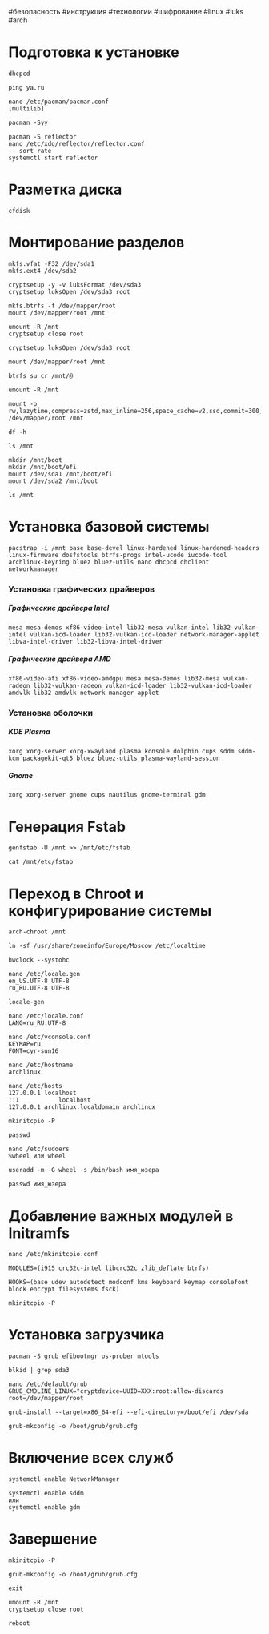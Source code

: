 #безопасность #инструкция #технологии #шифрование #linux #luks #arch 
# Подготовка к установке 
```
dhcpcd

ping ya.ru

nano /etc/pacman/pacman.conf
[multilib]

pacman -Syy

pacman -S reflector 
nano /etc/xdg/reflector/reflector.conf
-- sort rate
systemctl start reflector
```
# Разметка диска
```
cfdisk
```
# Монтирование разделов
```
mkfs.vfat -F32 /dev/sda1
mkfs.ext4 /dev/sda2

cryptsetup -y -v luksFormat /dev/sda3
cryptsetup luksOpen /dev/sda3 root

mkfs.btrfs -f /dev/mapper/root
mount /dev/mapper/root /mnt

umount -R /mnt
cryptsetup close root

cryptsetup luksOpen /dev/sda3 root

mount /dev/mapper/root /mnt

btrfs su cr /mnt/@

umount -R /mnt

mount -o rw,lazytime,compress=zstd,max_inline=256,space_cache=v2,ssd,commit=300,subvol=@ /dev/mapper/root /mnt

df -h

ls /mnt

mkdir /mnt/boot
mkdir /mnt/boot/efi
mount /dev/sda1 /mnt/boot/efi
mount /dev/sda2 /mnt/boot

ls /mnt
```
# Установка базовой системы 
```
pacstrap -i /mnt base base-devel linux-hardened linux-hardened-headers linux-firmware dosfstools btrfs-progs intel-ucode iucode-tool archlinux-keyring bluez bluez-utils nano dhcpcd dhclient networkmanager 
```
### Установка графических драйверов

##### Графические драйвера Intel
```
mesa mesa-demos xf86-video-intel lib32-mesa vulkan-intel lib32-vulkan-intel vulkan-icd-loader lib32-vulkan-icd-loader network-manager-applet libva-intel-driver lib32-libva-intel-driver
```
##### Графические драйвера AMD
```
xf86-video-ati xf86-video-amdgpu mesa mesa-demos lib32-mesa vulkan-radeon lib32-vulkan-radeon vulkan-icd-loader lib32-vulkan-icd-loader amdvlk lib32-amdvlk network-manager-applet
```
### Установка оболочки 

##### KDE Plasma
```
xorg xorg-server xorg-xwayland plasma konsole dolphin cups sddm sddm-kcm packagekit-qt5 bluez bluez-utils plasma-wayland-session
```
##### Gnome
```
xorg xorg-server gnome cups nautilus gnome-terminal gdm 
```
# Генерация Fstab
```
genfstab -U /mnt >> /mnt/etc/fstab

cat /mnt/etc/fstab
```
# Переход в Chroot и конфигурирование системы
```
arch-chroot /mnt

ln -sf /usr/share/zoneinfo/Europe/Moscow /etc/localtime

hwclock --systohc

nano /etc/locale.gen
en_US.UTF-8 UTF-8
ru_RU.UTF-8 UTF-8

locale-gen

nano /etc/locale.conf
LANG=ru_RU.UTF-8

nano /etc/vconsole.conf
KEYMAP=ru
FONT=cyr-sun16

nano /etc/hostname
archlinux

nano /etc/hosts
127.0.0.1 localhost
::1           localhost
127.0.0.1 archlinux.localdomain archlinux

mkinitcpio -P

passwd

nano /etc/sudoers
%wheel или wheel

useradd -m -G wheel -s /bin/bash имя_юзера

passwd имя_юзера
```
# Добавление важных модулей в Initramfs
```
nano /etc/mkinitcpio.conf

MODULES=(i915 crc32c-intel libcrc32c zlib_deflate btrfs) 

HOOKS=(base udev autodetect modconf kms keyboard keymap consolefont block encrypt filesystems fsck)

mkinitcpio -P
```
# Установка загрузчика
```
pacman -S grub efibootmgr os-prober mtools

blkid | grep sda3  
  
nano /etc/default/grub
GRUB_CMDLINE_LINUX="cryptdevice=UUID=XXX:root:allow-discards root=/dev/mapper/root

grub-install --target=x86_64-efi --efi-directory=/boot/efi /dev/sda

grub-mkconfig -o /boot/grub/grub.cfg
```
# Включение всех служб
```
systemctl enable NetworkManager

systemctl enable sddm
или
systemctl enable gdm
```
# Завершение
```
mkinitcpio -P

grub-mkconfig -o /boot/grub/grub.cfg

exit

umount -R /mnt
cryptsetup close root

reboot
```